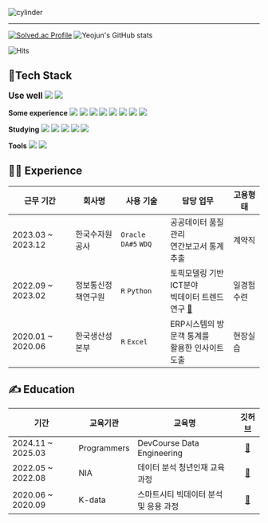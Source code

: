 ![cylinder](https://capsule-render.vercel.app/api?type=cylinder&color=9999FF&text=Hi!%20there👋&fontAlignY=45&fontSize=40&height=150&desc=Yeojun's%20Github&descAlignY=70&fontColor=FFFFFF)

---
[![Solved.ac Profile](http://mazassumnida.wtf/api/v2/generate_badge?boj=yyj024)](https://solved.ac/yyj024/)
![Yeojun's GitHub stats](https://github-readme-stats.vercel.app/api/top-langs/?username=Yun024&layout=compact&bg_color=9999FF&text_color=FFFFFF&title_color=FFFFFF)

![Hits](https://hits.seeyoufarm.com/api/count/incr/badge.svg?url=https%3A%2F%2Fgithub.com%2FYun024&count_bg=%23B8C0E0&title_bg=%237287FD&icon=&icon_color=%234C4F69&title=hits&edge_flat=false)
## 📜Tech Stack

<big><strong>Use well</strong></big>
<img src="https://img.shields.io/badge/-Python-3776AB?style=flat-plastic&logo=Python&logoColor=white"/> 
<img src="https://img.shields.io/badge/-SQL-4479A1?style=flat-plastic&logo=SQLite&logoColor=white"/>

<strong>Some experience</strong> 
<img src="https://img.shields.io/badge/-Airflow-017CEE?style=flat-plastic&logo=Apache Airflow&logoColor=white"/> 
<img src="https://img.shields.io/badge/-Git-F05032?style=flat-plastic&logo=Git&logoColor=white"/>
<img src="https://img.shields.io/badge/-Oracle-F80000?style=flat-plastic&logo=Oracle%20Corporation&logoColor=white"/> 
<img src="https://img.shields.io/badge/-AWS-232F3E?style=flat-plastic&logo=Amazon%20Web%20Services&logoColor=white"/>
<img src="https://img.shields.io/badge/-Superset-4040B2?style=flat-plastic&logo=Apache Superset&logoColor=white"/>
<img src="https://img.shields.io/badge/-R-276DC3?style=flat-plastic&logo=R&logoColor=white"/>
<img src="https://img.shields.io/badge/-DA%235-1E90FF?style=flat-plastic&logo=Microsoft%20Excel&logoColor=white"/>
<img src="https://img.shields.io/badge/-WDQ-8B0000?style=flat-plastic"/>

<strong>Studying</strong> 
<img src="https://img.shields.io/badge/-Docker-2496ED?style=flat-plastic&logo=Docker&logoColor=white"/>
<img src="https://img.shields.io/badge/-Kafka-231F20?style=flat-plastic&logo=Apache Kafka&logoColor=white"/> 
<img src="https://img.shields.io/badge/-Spark-E25A1C?style=flat-plastic&logo=Apache Spark&logoColor=white"/> 
<img src="https://img.shields.io/badge/-Django-092E20?style=flat-plastic&logo=Django&logoColor=white"/> 
<img src="https://img.shields.io/badge/-HTML-E34F26?style=flat-plastic&logo=HTML5&logoColor=white"/> 

<strong>Tools</strong> 
<img src="https://img.shields.io/badge/-Slack-753188?style=flat-plastic&logo=Slack&logoColor=white"/> 
<img src="https://img.shields.io/badge/-Notion-000000?style=flat-plastic&logo=Notion&logoColor=white"/>

  
## 👩‍💻 Experience
|근무 기간|회사명|사용 기술|담당 업무|고용형태|
|---|---|---|---|---|
|2023.03 ~ 2023.12|한국수자원공사|`Oracle` `DA#5` `WDQ`|공공데이터 품질관리<br> 연간보고서 통계 추출|계약직|
|2022.09 ~ 2023.02|정보통신정책연구원|`R` `Python`|토픽모델링 기반 ICT분야 <br> 빅데이터 트렌드 연구 [🔗](https://github.com/Yun024/NLP_ICT_Trend)|일경험수련|
|2020.01 ~ 2020.06|한국생산성본부|`R` `Excel`|ERP시스템의 방문객 통계를<br> 활용한 인사이트 도출|현장실습|


## ✍ Education
|기간|교육기관|교육명|깃허브|
|---|---|---|:---:|
|2024.11 ~ 2025.03|Programmers|DevCourse Data Engineering|[🔗](https://github.com/Yun024/Programmers_DevCourse)|
|2022.05 ~ 2022.08|NIA|데이터 분석 청년인재 교육 과정|[🔗](https://github.com/Yun024/Smartshelter_project)|
|2020.06 ~ 2020.09|K-data|스마트시티 빅데이터 분석 및 응용 과정|[🔗](https://github.com/Yun024/Helmet_project)|
